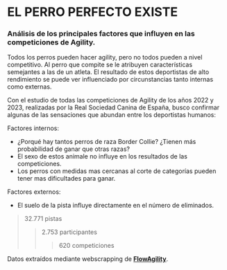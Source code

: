 # EL PERRO PERFECTO EXISTE

### Análisis de los principales factores que influyen en las competiciones de Agility.

Todos los perros pueden hacer agility, pero no todos pueden a nivel competitivo. Al perro que compite se le atribuyen características semejantes a las de un atleta. El resultado de estos deportistas de alto rendimiento se puede ver influenciado por circunstancias tanto internas como externas.

Con el estudio de todas las competiciones de Agility de los años 2022 y 2023, realizadas por la Real Sociedad Canina de España, busco confirmar algunas de las sensaciones que abundan entre los deportistas humanos:

Factores internos:

- ¿Porqué hay tantos perros de raza Border Collie? ¿Tienen más probabilidad de ganar que otras razas?
- El sexo de estos animale no influye en los resultados de las competiciones.
- Los perros con medidas mas cercanas al corte de categorías pueden tener mas dificultades para ganar.

Factores externos:

- El suelo de la pista influye directamente en el número de eliminados.


> 32.771 pistas  
>> 2.753 participantes 
>>> 620 competiciones

Datos extraídos mediante webscrapping de **[FlowAgility](https://flowagility.com)**.

